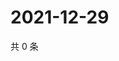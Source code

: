 # 2021-12-29

共 0 条

<!-- BEGIN WEIBO -->
<!-- 最后更新时间 Wed Dec 29 2021 11:14:40 GMT+0800 (China Standard Time) -->

<!-- END WEIBO -->
